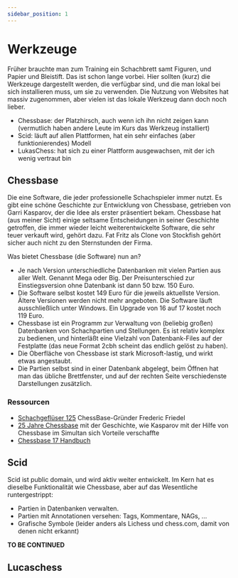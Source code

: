 ```yaml
---
sidebar_position: 1
---
```

# Werkzeuge

Früher brauchte man zum Training ein Schachbrett samt Figuren, und Papier und Bleistift. Das ist schon lange vorbei. Hier sollten (kurz) die Werkzeuge dargestellt werden, die verfügbar sind, und die man lokal bei sich installieren muss, um sie zu verwenden. Die Nutzung von Websites hat massiv zugenommen, aber vielen ist das lokale Werkzeug dann doch noch lieber.

* Chessbase: der Platzhirsch, auch wenn ich ihn nicht zeigen kann (vermutlich haben andere Leute im Kurs das Werkzeug installiert)
* Scid: läuft auf allen Plattformen, hat ein sehr einfaches (aber funktionierendes) Modell
* LukasChess: hat sich zu einer Plattform ausgewachsen, mit der ich wenig vertraut bin

## Chessbase

Die eine Software, die jeder professionelle Schachspieler immer nutzt. Es gibt eine schöne Geschichte zur Entwicklung von Chessbase, getrieben von Garri Kasparov, der die Idee als erster präsentiert bekam. Chessbase hat (aus meiner Sicht) einige seltsame Entscheidungen in seiner Geschichte getroffen, die immer wieder leicht weiterentwickelte Software, die sehr teuer verkauft wird, gehört dazu. Fat Fritz als Clone von Stockfish gehört sicher auch nicht zu den Sternstunden der Firma.

Was bietet Chessbase (die Software) nun an?

* Je nach Version unterschiedliche Datenbanken mit vielen Partien aus aller Welt. Genannt Mega oder Big. Der Preisunterschied zur Einstiegsversion ohne Datenbank ist dann 50 bzw. 150 Euro.
* Die Software selbst kostet 149 Euro für die jeweils aktuellste Version. Ältere Versionen werden nicht mehr angeboten. Die Software läuft ausschließlich unter Windows. Ein Upgrade von 16 auf 17 kostet noch 119 Euro.
* Chessbase ist ein Programm zur Verwaltung von (beliebig großen) Datenbanken von Schachpartien und Stellungen. Es ist relativ komplex zu bedienen, und hinterläßt eine Vielzahl von Datenbank-Files auf der Festplatte (das neue Format 2cbh scheint das endlich gelöst zu haben).
* Die Oberfläche von Chessbase ist stark Microsoft-lastig, und wirkt etwas angestaubt.
* Die Partien selbst sind in einer Datenbank abgelegt, beim Öffnen hat man das übliche Brettfenster, und auf der rechten Seite verschiedenste Darstellungen zusätzlich. 

### Ressourcen

* [Schachgeflüser 125](https://www.schachgefluester.de/frederic-friedel/) ChessBase-Gründer Frederic Friedel
* [25 Jahre Chessbase](https://de.chessbase.com/post/25-jahre-chebase) mit der Geschichte, wie Kasparov mit der Hilfe von Chessbase im Simultan sich Vorteile verschaffte
* [Chessbase 17 Handbuch](https://download.chessbase.com/download/pdf/cb17-deu.pdf)

## Scid

Scid ist public domain, und wird aktiv weiter entwickelt. Im Kern hat es dieselbe Funktionalität wie Chessbase, aber auf das Wesentliche runtergestrippt:

* Partien in Datenbanken verwalten.
* Partien mit Annotationen versehen: Tags, Kommentare, NAGs, ...
* Grafische Symbole (leider anders als Lichess und chess.com, damit von denen nicht erkannt)

**TO BE CONTINUED**

## Lucaschess
